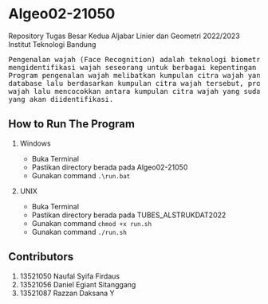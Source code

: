 # Algeo02-21050
Repository Tugas Besar Kedua Aljabar Linier dan Geometri 2022/2023
Institut Teknologi Bandung

<pre>
Pengenalan wajah (Face Recognition) adalah teknologi biometrik yang bisa dipakai untuk
mengidentifikasi wajah seseorang untuk berbagai kepentingan khususnya keamanan.
Program pengenalan wajah melibatkan kumpulan citra wajah yang sudah disimpan pada
database lalu berdasarkan kumpulan citra wajah tersebut, program dapat mempelajari bentuk
wajah lalu mencocokkan antara kumpulan citra wajah yang sudah dipelajari dengan citra
yang akan diidentifikasi.
</pre>

## How to Run The Program
1. Windows
   - Buka Terminal
   - Pastikan directory berada pada Algeo02-21050
   - Gunakan command ``.\run.bat``

2. UNIX
   - Buka Terminal
   - Pastikan directory berada pada TUBES_ALSTRUKDAT2022
   - Gunakan command ``chmod +x run.sh``
   - Gunakan command ``./run.sh``

## Contributors
1. 13521050 Naufal Syifa Firdaus
2. 13521056 Daniel Egiant Sitanggang
3. 13521087 Razzan Daksana Y